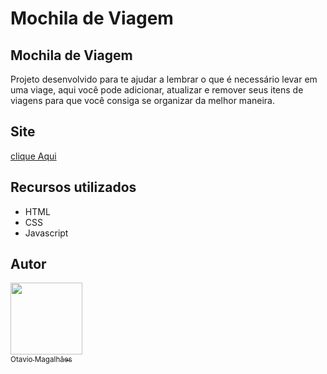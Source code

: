 # Mochila de Viagem


## Mochila de Viagem
Projeto desenvolvido para te ajudar a lembrar o que é necessário levar em uma viage, aqui você pode adicionar, atualizar e remover seus itens de viagens para que você consiga se organizar da melhor maneira.

## Site

<a href="">clique Aqui </a>

## Recursos utilizados

* HTML
* CSS
* Javascript

## Autor

[<img src="https://avatars.githubusercontent.com/u/103613657?s=400&u=cb1f3a757cdadbcee0d44ff247a67cbf2cc609b9&v=4" width=115><br><sub>Otavio Magalhães</sub>](https://github.com/Otavio-Magalhaes)
 

